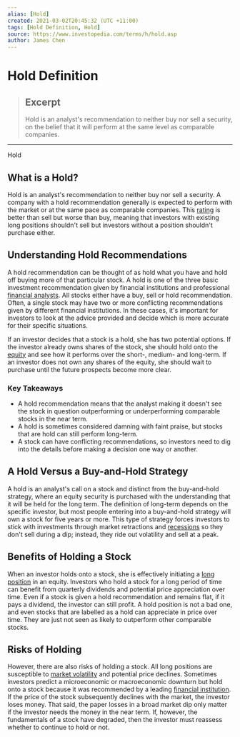 ```yaml
---
alias: [Hold]
created: 2021-03-02T20:45:32 (UTC +11:00)
tags: [Hold Definition, Hold]
source: https://www.investopedia.com/terms/h/hold.asp
author: James Chen
---
```


# Hold Definition

> ## Excerpt
> Hold is an analyst's recommendation to neither buy nor sell a security, on the belief that it will perform at the same level as comparable companies.

---

Hold
## What is a Hold?

Hold is an analyst's recommendation to neither buy nor sell a security. A company with a hold recommendation generally is expected to perform with the market or at the same pace as comparable companies. This [rating](https://www.investopedia.com/terms/r/rating.asp) is better than sell but worse than buy, meaning that investors with existing long positions shouldn't sell but investors without a position shouldn't purchase either.

## Understanding Hold Recommendations

A hold recommendation can be thought of as hold what you have and hold off buying more of that particular stock. A hold is one of the three basic investment recommendation given by financial institutions and professional [financial analysts](https://www.investopedia.com/articles/financialcareers/06/financialanalyst.asp). All stocks either have a buy, sell or hold recommendation. Often, a single stock may have two or more conflicting recommendations given by different financial institutions. In these cases, it's important for investors to look at the advice provided and decide which is more accurate for their specific situations.

If an investor decides that a stock is a hold, she has two potential options. If the investor already owns shares of the stock, she should hold onto the [equity](https://www.investopedia.com/terms/e/equity.asp) and see how it performs over the short-, medium- and long-term. If an investor does not own any shares of the equity, she should wait to purchase until the future prospects become more clear.

### Key Takeaways

-   A hold recommendation means that the analyst making it doesn't see the stock in question outperforming or underperforming comparable stocks in the near term.
-   A hold is sometimes considered damning with faint praise, but stocks that are hold can still perform long-term.
-   A stock can have conflicting recommendations, so investors need to dig into the details before making a decision one way or another.

## A Hold Versus a Buy-and-Hold Strategy

A hold is an analyst's call on a stock and distinct from the buy-and-hold strategy, where an equity security is purchased with the understanding that it will be held for the long term. The definition of long-term depends on the specific investor, but most people entering into a buy-and-hold strategy will own a stock for five years or more. This type of strategy forces investors to stick with investments through market retractions and [recessions](https://www.investopedia.com/terms/r/recession.asp) so they don't sell during a dip; instead, they ride out volatility and sell at a peak.

## Benefits of Holding a Stock

When an investor holds onto a stock, she is effectively initiating a [long position](https://www.investopedia.com/terms/l/long.asp) in an equity. Investors who hold a stock for a long period of time can benefit from quarterly dividends and potential price appreciation over time. Even if a stock is given a hold recommendation and remains flat, if it pays a dividend, the investor can still profit. A hold position is not a bad one, and even stocks that are labelled as a hold can appreciate in price over time. They are just not seen as likely to outperform other comparable stocks.

## Risks of Holding

However, there are also risks of holding a stock. All long positions are susceptible to [market volatility](https://www.investopedia.com/investing/understanding-volatility-measurements/) and potential price declines. Sometimes investors predict a microeconomic or macroeconomic downturn but hold onto a stock because it was recommended by a leading [financial institution](https://www.investopedia.com/terms/f/financialinstitution.asp). If the price of the stock subsequently declines with the market, the investor loses money. That said, the paper losses in a broad market dip only matter if the investor needs the money in the near term. If, however, the fundamentals of a stock have degraded, then the investor must reassess whether to continue to hold or not.
